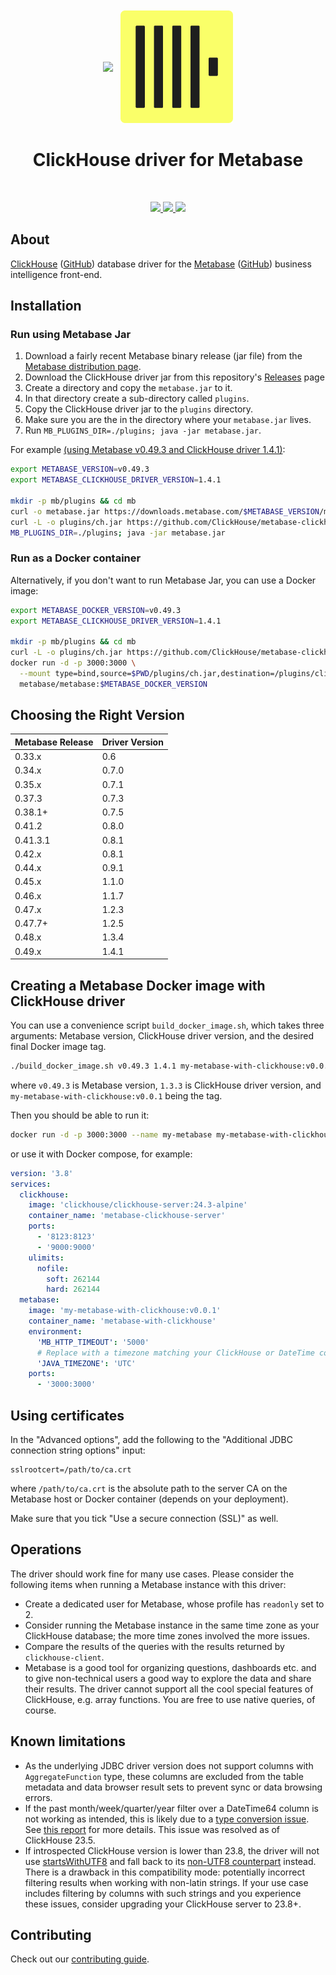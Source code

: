 <p align="center" style="font-size:300%">
<img src="https://www.metabase.com/images/logo.svg" width="200px" align="center">
<img src=".static/clickhouse.svg" width="180px" align="center">
<h1 align="center">ClickHouse driver for Metabase</h1>
</p>
<br/>
<p align="center">
<a href="https://github.com/enqueue/metabase-clickhouse-driver/actions/workflows/check.yml">
<img src="https://github.com/enqueue/metabase-clickhouse-driver/actions/workflows/check.yml/badge.svg?branch=master">
</a>
<a href="https://github.com/enqueue/metabase-clickhouse-driver/releases">
<img src="https://img.shields.io/github/release/enqueue/metabase-clickhouse-driver.svg?label=latest%20release">
</a>
<a href="https://raw.githubusercontent.com/enqueue/metabase-clickhouse-driver/master/LICENSE">
<img src="https://img.shields.io/badge/License-Apache_2.0-blue.svg">
</a>
</p>

## About

[ClickHouse](https://clickhouse.com) ([GitHub](https://github.com/ClickHouse/ClickHouse)) database driver for the [Metabase](https://metabase.com) ([GitHub](https://github.com/metabase/metabase)) business intelligence front-end.

## Installation

### Run using Metabase Jar

1. Download a fairly recent Metabase binary release (jar file) from the [Metabase distribution page](https://metabase.com/start/jar.html).
2. Download the ClickHouse driver jar from this repository's [Releases](https://github.com/enqueue/metabase-clickhouse-driver/releases) page
3. Create a directory and copy the `metabase.jar` to it.
4. In that directory create a sub-directory called `plugins`.
5. Copy the ClickHouse driver jar to the `plugins` directory.
6. Make sure you are the in the directory where your `metabase.jar` lives.
7. Run `MB_PLUGINS_DIR=./plugins; java -jar metabase.jar`.

For example [(using Metabase v0.49.3 and ClickHouse driver 1.4.1)](#choosing-the-right-version):

```bash
export METABASE_VERSION=v0.49.3
export METABASE_CLICKHOUSE_DRIVER_VERSION=1.4.1

mkdir -p mb/plugins && cd mb
curl -o metabase.jar https://downloads.metabase.com/$METABASE_VERSION/metabase.jar
curl -L -o plugins/ch.jar https://github.com/ClickHouse/metabase-clickhouse-driver/releases/download/$METABASE_CLICKHOUSE_DRIVER_VERSION/clickhouse.metabase-driver.jar
MB_PLUGINS_DIR=./plugins; java -jar metabase.jar
```

### Run as a Docker container

Alternatively, if you don't want to run Metabase Jar, you can use a Docker image:

```bash
export METABASE_DOCKER_VERSION=v0.49.3
export METABASE_CLICKHOUSE_DRIVER_VERSION=1.4.1

mkdir -p mb/plugins && cd mb
curl -L -o plugins/ch.jar https://github.com/ClickHouse/metabase-clickhouse-driver/releases/download/$METABASE_CLICKHOUSE_DRIVER_VERSION/clickhouse.metabase-driver.jar
docker run -d -p 3000:3000 \
  --mount type=bind,source=$PWD/plugins/ch.jar,destination=/plugins/clickhouse.jar \
  metabase/metabase:$METABASE_DOCKER_VERSION
```

## Choosing the Right Version

| Metabase Release | Driver Version |
| ---------------- | -------------- |
| 0.33.x           | 0.6            |
| 0.34.x           | 0.7.0          |
| 0.35.x           | 0.7.1          |
| 0.37.3           | 0.7.3          |
| 0.38.1+          | 0.7.5          |
| 0.41.2           | 0.8.0          |
| 0.41.3.1         | 0.8.1          |
| 0.42.x           | 0.8.1          |
| 0.44.x           | 0.9.1          |
| 0.45.x           | 1.1.0          |
| 0.46.x           | 1.1.7          |
| 0.47.x           | 1.2.3          |
| 0.47.7+          | 1.2.5          |
| 0.48.x           | 1.3.4          |
| 0.49.x           | 1.4.1          |

## Creating a Metabase Docker image with ClickHouse driver

You can use a convenience script `build_docker_image.sh`, which takes three arguments: Metabase version, ClickHouse driver version, and the desired final Docker image tag.

```bash
./build_docker_image.sh v0.49.3 1.4.1 my-metabase-with-clickhouse:v0.0.1
```

where `v0.49.3` is Metabase version, `1.3.3` is ClickHouse driver version, and `my-metabase-with-clickhouse:v0.0.1` being the tag.

Then you should be able to run it:

```bash
docker run -d -p 3000:3000 --name my-metabase my-metabase-with-clickhouse:v0.0.1
```

or use it with Docker compose, for example:

```yaml
version: '3.8'
services:
  clickhouse:
    image: 'clickhouse/clickhouse-server:24.3-alpine'
    container_name: 'metabase-clickhouse-server'
    ports:
      - '8123:8123'
      - '9000:9000'
    ulimits:
      nofile:
        soft: 262144
        hard: 262144
  metabase:
    image: 'my-metabase-with-clickhouse:v0.0.1'
    container_name: 'metabase-with-clickhouse'
    environment:
      'MB_HTTP_TIMEOUT': '5000'
      # Replace with a timezone matching your ClickHouse or DateTime columns timezone
      'JAVA_TIMEZONE': 'UTC'
    ports:
      - '3000:3000'
```

## Using certificates

In the "Advanced options", add the following to the "Additional JDBC connection string options" input:

```
sslrootcert=/path/to/ca.crt
```

where `/path/to/ca.crt` is the absolute path to the server CA on the Metabase host or Docker container (depends on your deployment).

Make sure that you tick "Use a secure connection (SSL)" as well.

## Operations

The driver should work fine for many use cases. Please consider the following items when running a Metabase instance with this driver:

* Create a dedicated user for Metabase, whose profile has `readonly` set to 2.
* Consider running the Metabase instance in the same time zone as your ClickHouse database; the more time zones involved the more issues.
* Compare the results of the queries with the results returned by `clickhouse-client`.
* Metabase is a good tool for organizing questions, dashboards etc. and to give non-technical users a good way to explore the data and share their results. The driver cannot support all the cool special features of ClickHouse, e.g. array functions. You are free to use native queries, of course.

## Known limitations

* As the underlying JDBC driver version does not support columns with `AggregateFunction` type, these columns are excluded from the table metadata and data browser result sets to prevent sync or data browsing errors.
* If the past month/week/quarter/year filter over a DateTime64 column is not working as intended, this is likely due to a [type conversion issue](https://github.com/ClickHouse/ClickHouse/pull/50280). See [this report](https://github.com/ClickHouse/metabase-clickhouse-driver/issues/164) for more details. This issue was resolved as of ClickHouse 23.5.
* If introspected ClickHouse version is lower than 23.8, the driver will not use [startsWithUTF8](https://clickhouse.com/docs/en/sql-reference/functions/string-functions#startswithutf8) and fall back to its [non-UTF8 counterpart](https://clickhouse.com/docs/en/sql-reference/functions/string-functions#startswith) instead. There is a drawback in this compatibility mode: potentially incorrect filtering results when working with non-latin strings. If your use case includes filtering by columns with such strings and you experience these issues, consider upgrading your ClickHouse server to 23.8+.

## Contributing

Check out our [contributing guide](./CONTRIBUTING.md).
